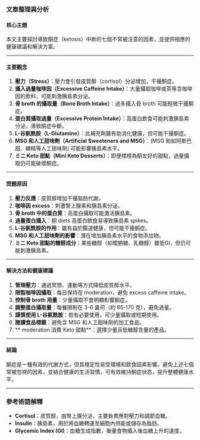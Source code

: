 ### 文章整理與分析

#### 核心主題  
本文主要探討導致酮症（ketosis）中断的七個不常被注意的因素，並提供相應的健康建議和解決方案。

---

#### 主要觀念  
1. **壓力（Stress）**：壓力會引發皮質醇（cortisol）分泌增加，干擾酮症。  
2. **攝入過量咖啡因（Excessive Caffeine Intake）**：大量攝取咖啡或茶等含咖啡因的飲料，可能刺激胰島素分泌。  
3. **骨 broth 的攝取量（Bone Broth Intake）**：過多攝入骨 broth 可能輕微干擾酮症。  
4. **蛋白質攝取過量（Excessive Protein Intake）**：高蛋白飲食可能刺激胰島素分泌，導致酮症中斷。  
5. **L-谷氨酰胺（L-Glutamine）**：此補充劑雖有助消化健康，但可能干擾酮症。  
6. **MSG 和人工甜味劑（Artificial Sweeteners and MSG）**：(MSG 和如阿斯巴甜、糖精等人工甜味劑) 可能影響胰島素水平。  
7. **ミニ Keto 甜點（Mini Keto Desserts）**：即便標榜為酮友好的甜點，過量攝取仍可能破壞酮症。

---

#### 問題原因  
1. **壓力反應**：皮質醇增加干擾脂肪代謝。  
2. **咖啡因 excess**：刺激腎上腺素和胰島素分泌。  
3. **骨 broth 中的蛋白質**：高蛋白攝取可能激活胰島素。  
4. **過量蛋白攝入**：酮 diets 高蛋白飲食易導致胰島素 spikes。  
5. **L-谷氨酰胺的作用**：雖有益於腸道健康，但可能干擾酮症。  
6. **MSG 和人工甜味劑的影響**：潛在增加胰島素水平的食物添加物。  
7. **ミニ Keto 甜點的糖醇成分**：某些糖醇（如曖肭糖、乳糖醇）雖低GI，但仍可能刺激胰島素。

---

#### 解決方法和健康建議  
1. **管理壓力**：通過冥想、運動等方式降低皮質醇水平。  
2. **限製咖啡因攝取**：每日保持在 moderation，避免 excess caffeine intake。  
3. **控制骨 broth 用量**：少量攝取不會明顯影響酮症。  
4. **調整蛋白攝取量**：每餐限制在 3-6 盎司（約 85-170 克），避免過量。  
5. **謹慎使用 L-谷氨酰胺**：若有必要使用，可少量攝取或短期使用。  
6. **閱讀食品標籤**：避免含 MSG 和人工甜味劑的加工食品。  
7. ** moderation 消費 Keto 甜點**：選擇少量且低糖醇含量的產品。

---

#### 結論  
酮症是一種有效的代謝方式，但其穩定性易受環境和飲食因素影響。避免上述七個常被忽視的因素，並結合健康的生活習慣，可有效維持酮症状态，提升整體健康水平。

--- 

### 參考術語解釋  
- **Cortisol**：皮質醇，由腎上腺分泌，主要負責應對壓力和調節血糖。  
- **Insulin**：胰島素，用於將血糖轉運至細胞內供能或儲存為脂肪。  
- **Glycemic Index (GI)**：血糖生成指數，衡量食物攝入後血糖上升的速度。